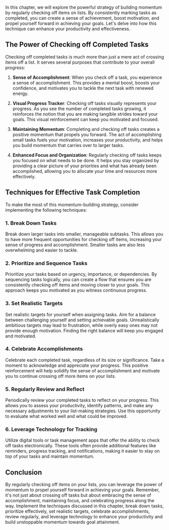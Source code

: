 
In this chapter, we will explore the powerful strategy of building momentum by regularly checking off items on lists. By consistently marking tasks as completed, you can create a sense of achievement, boost motivation, and propel yourself forward in achieving your goals. Let's delve into how this technique can enhance your productivity and effectiveness.

The Power of Checking off Completed Tasks
-----------------------------------------

Checking off completed tasks is much more than just a mere act of crossing items off a list. It serves several purposes that contribute to your overall progress:

1. **Sense of Accomplishment**: When you check off a task, you experience a sense of accomplishment. This provides a mental boost, boosts your confidence, and motivates you to tackle the next task with renewed energy.

2. **Visual Progress Tracker**: Checking off tasks visually represents your progress. As you see the number of completed tasks growing, it reinforces the notion that you are making tangible strides toward your goals. This visual reinforcement can keep you motivated and focused.

3. **Maintaining Momentum**: Completing and checking off tasks creates a positive momentum that propels you forward. The act of accomplishing small tasks fuels your motivation, increases your productivity, and helps you build momentum that carries over to larger tasks.

4. **Enhanced Focus and Organization**: Regularly checking off tasks keeps you focused on what needs to be done. It helps you stay organized by providing a clear picture of your priorities and what has already been accomplished, allowing you to allocate your time and resources more effectively.

Techniques for Effective Task Completion
----------------------------------------

To make the most of this momentum-building strategy, consider implementing the following techniques:

### 1. **Break Down Tasks**

Break down larger tasks into smaller, manageable subtasks. This allows you to have more frequent opportunities for checking off items, increasing your sense of progress and accomplishment. Smaller tasks are also less overwhelming and easier to tackle.

### 2. **Prioritize and Sequence Tasks**

Prioritize your tasks based on urgency, importance, or dependencies. By sequencing tasks logically, you can create a flow that ensures you are consistently checking off items and moving closer to your goals. This approach keeps you motivated as you witness continuous progress.

### 3. **Set Realistic Targets**

Set realistic targets for yourself when assigning tasks. Aim for a balance between challenging yourself and setting achievable goals. Unrealistically ambitious targets may lead to frustration, while overly easy ones may not provide enough motivation. Finding the right balance will keep you engaged and motivated.

### 4. **Celebrate Accomplishments**

Celebrate each completed task, regardless of its size or significance. Take a moment to acknowledge and appreciate your progress. This positive reinforcement will help solidify the sense of accomplishment and motivate you to continue crossing off more items on your lists.

### 5. **Regularly Review and Reflect**

Periodically review your completed tasks to reflect on your progress. This allows you to assess your productivity, identify patterns, and make any necessary adjustments to your list-making strategies. Use this opportunity to evaluate what worked well and what could be improved.

### 6. **Leverage Technology for Tracking**

Utilize digital tools or task management apps that offer the ability to check off tasks electronically. These tools often provide additional features like reminders, progress tracking, and notifications, making it easier to stay on top of your tasks and maintain momentum.

Conclusion
----------

By regularly checking off items on your lists, you can leverage the power of momentum to propel yourself forward in achieving your goals. Remember, it's not just about crossing off tasks but about embracing the sense of accomplishment, maintaining focus, and celebrating progress along the way. Implement the techniques discussed in this chapter, break down tasks, prioritize effectively, set realistic targets, celebrate accomplishments, review regularly, and leverage technology to enhance your productivity and build unstoppable momentum towards goal attainment.
